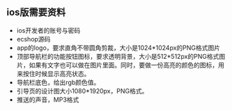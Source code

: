 ios版需要资料
---

- ios开发者的账号与密码
- ecshop源码
- app的logo，要求直角不带圆角剪裁，大小是1024*1024px的PNG格式图片
- 顶部导航栏的功能按钮图标，要求透明背景，大小是512*512px的PNG格式图片，如果有文字也可以做在图片里面。同时，要做一份高亮的颜色的图标，用来按住时候显示高亮状态。
- 导航栏底色，给出rgb颜色值。
- 引导页的设计图大小1080*1920px，PNG格式。
- 推送的声音，MP3格式